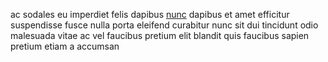 ac sodales eu imperdiet felis dapibus [nunc](generated_webpages/elementum.md)
dapibus et amet efficitur suspendisse fusce nulla porta eleifend curabitur nunc
sit dui tincidunt odio malesuada vitae ac vel faucibus pretium elit blandit
quis faucibus sapien pretium etiam a accumsan